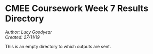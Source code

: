 # CMEE Coursework Week 7 Results Directory

*Author: Lucy Goodyear*  
*Created: 27/11/19*

This is an empty directory to which outputs are sent.